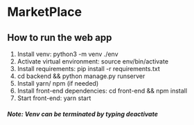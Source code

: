 # MarketPlace

## How to run the web app

1. Install venv: python3 -m venv ./env
2. Activate virtual environment: source env/bin/activate
3. Install requirements: pip install -r requirements.txt
4. cd backend && python manage.py runserver
5. Install yarn/ npm (if needed)
6. Install front-end dependencies: cd front-end && npm install 
7. Start front-end: yarn start

##### Note: Venv can be terminated by typing deactivate 
